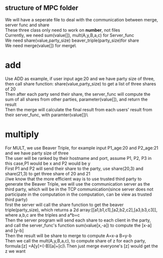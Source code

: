 ## structure of MPC folder

We will have a seperate file to deal with the communication between merge, server func and share\
These three class only need to work on **number**, not files\
Currently, we need sum(value[]), mult(A,y,B,a,c) for Server_func\
We need share(value,party_size) beaver_triple(party_size)for share\
We need merge(value[]) for merge\


# add

Use ADD as example, if user input age:20 and we have party size of three, then call share function: share(value,party_size) to get a list of three shares of 20\
Then after each party send their share, the server_func will compute the sum of all shares from other parties, parameter(value[]), and return the result\
Then the merge will calculate the final result from each users' result from their server_func, with paramter(value[])\

# multiply
For MULT, we use Beaver Triple, for example input P1_age:20 and P2_age:21 and we have party size of three\
The user will be ranked by their hostname and port, assume P1, P2, P3 in this case,P1 would be x and P2 would be y\
First P1 and P2 will send their share to the party, use share(20,3) and share(21,3) to get three share of 20 and 21\
//we know that the more efficient way is to use trusted third party to generate the Beaver Triple, we will use the communication server as the third party, which will be in the TCP communication(since server does not participate in the computation in the computation, can be view as trusted third party)\
first the server will call the share function to get the beaver triple(party_size), which returns a 2d array:[[a1,b1,c1],[a2,b2,c2],[a3,b3,c3]], where a,b,c are the triples and a*b=c\
Then the server program will send each share to each client in the party, and call the server_func's function sum(value[x,-a]) to compute the [x-a] and [y-b]\
Then the result will be share to merge to compute A=x-a B=y-b\
Then we call the mult(A,y,B,a,c), to compute share of z for each party, formula:[z] =A[y]+(-B)[a]+[c]\ 
Then just merge everyone's [z] would get the z we want

